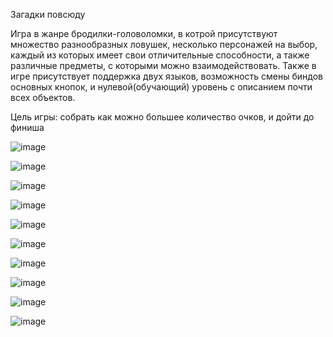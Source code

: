 Загадки повсюду

Игра в жанре бродилки-головоломки, в котрой присутствуют множество разнообразных ловушек,
несколько персонажей на выбор, каждый из которых имеет свои отличительные способности,
а также различные предметы, с которыми можно взаимодействовать.
Также в игре присутствует поддержка двух языков, возможность смены биндов основных кнопок,
и нулевой(обучающий) уровень с описанием почти всех объектов.

Цель игры: собрать как можно большее количество очков, и дойти до финиша

![image](https://github.com/ProSkyGamer/U2D_Riddles_Are_Everywhere/assets/82523053/37ba1d59-2375-42a5-bd00-2f4b2bc99cc8)

![image](https://github.com/ProSkyGamer/U2D_Riddles_Are_Everywhere/assets/82523053/fbd37025-d724-4aaf-9611-6d309513d4b0)

![image](https://github.com/ProSkyGamer/U2D_Riddles_Are_Everywhere/assets/82523053/dd9da986-5193-4abf-ad09-9072a3a951e2)

![image](https://github.com/ProSkyGamer/U2D_Riddles_Are_Everywhere/assets/82523053/87a3aab9-1478-467d-95a2-bad7bb09577a)

![image](https://github.com/ProSkyGamer/U2D_Riddles_Are_Everywhere/assets/82523053/5679256e-5122-493b-9873-d337b51126b8)

![image](https://github.com/ProSkyGamer/U2D_Riddles_Are_Everywhere/assets/82523053/7557d16f-d226-4d4a-864f-1780b468d689)

![image](https://github.com/ProSkyGamer/U2D_Riddles_Are_Everywhere/assets/82523053/ee592e12-878a-4562-b98b-5e84717cfeb7)

![image](https://github.com/ProSkyGamer/U2D_Riddles_Are_Everywhere/assets/82523053/f9d823ea-c169-4c45-98fd-cc3fae548e2a)

![image](https://github.com/ProSkyGamer/U2D_Riddles_Are_Everywhere/assets/82523053/5d5b0e94-d385-4df2-bb1c-1f1d619614be)

![image](https://github.com/ProSkyGamer/U2D_Riddles_Are_Everywhere/assets/82523053/c1ec47ff-7ee8-4144-aa3e-9bf67d3441ff)
